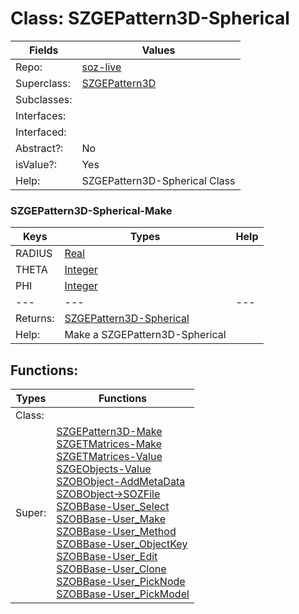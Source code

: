 
# Class:	SZGEPattern3D-Spherical

| Fields | Values |
| --------- | --------- |
| Repo: | [soz-live](/repos/soz-live.html) |
| Superclass: | [SZGEPattern3D](SZGEPattern3D.html) |
| Subclasses: |  |
| Interfaces: |  |
| Interfaced: |  |
| Abstract?: | No |
| isValue?: | Yes |
| Help: | SZGEPattern3D-Spherical Class |

### SZGEPattern3D-Spherical-Make

| Keys | Types | Help |
| --------- | --------- | --------- |
| RADIUS | [Real](Real.html) |  |
| THETA | [Integer](Integer.html) |  |
| PHI | [Integer](Integer.html) |  |
| --- | --- | --- |
| Returns: | [SZGEPattern3D-Spherical](SZGEPattern3D-Spherical.html) |
| Help: | Make a SZGEPattern3D-Spherical |


## Functions:

| Types | Functions |
| --------- | --------- |
| Class: |  |
| Super: | [SZGEPattern3D-Make](SZGEPattern3D.html) <br> [SZGETMatrices-Make](SZGETMatrices.html) <br> [SZGETMatrices-Value](SZGETMatrices.html) <br> [SZGEObjects-Value](SZGEObjects.html) <br> [SZOBObject-AddMetaData](SZOBObject.html) <br> [SZOBObject->SOZFile](SZOBObject.html) <br> [SZOBBase-User_Select](SZOBBase.html) <br> [SZOBBase-User_Make](SZOBBase.html) <br> [SZOBBase-User_Method](SZOBBase.html) <br> [SZOBBase-User_ObjectKey](SZOBBase.html) <br> [SZOBBase-User_Edit](SZOBBase.html) <br> [SZOBBase-User_Clone](SZOBBase.html) <br> [SZOBBase-User_PickNode](SZOBBase.html) <br> [SZOBBase-User_PickModel](SZOBBase.html) |


